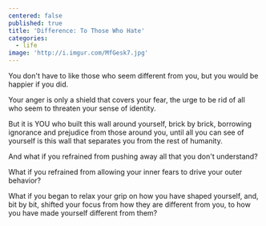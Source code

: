 ```yaml
---
centered: false
published: true
title: 'Difference: To Those Who Hate'
categories:
  - life
image: 'http://i.imgur.com/MfGesk7.jpg'
---
```

You don't have to like
those who seem different from you,
but you would be happier
if you did.

Your anger is only a shield
that covers your fear,
the urge to be rid of
all who seem to threaten
your sense of identity.

But it is YOU
who built this wall around yourself,
brick by brick,
borrowing ignorance and prejudice
from those around you,
until all you can see of yourself
is this wall that separates you
from the rest of humanity.

And what if you refrained
from pushing away
all that you don't understand?

What if you refrained
from allowing your inner fears
to drive your outer behavior?

What if you began to relax your grip
on how you have shaped yourself,
and, bit by bit, shifted your focus
from how they are different from you,
to how you have made yourself
different from them?
